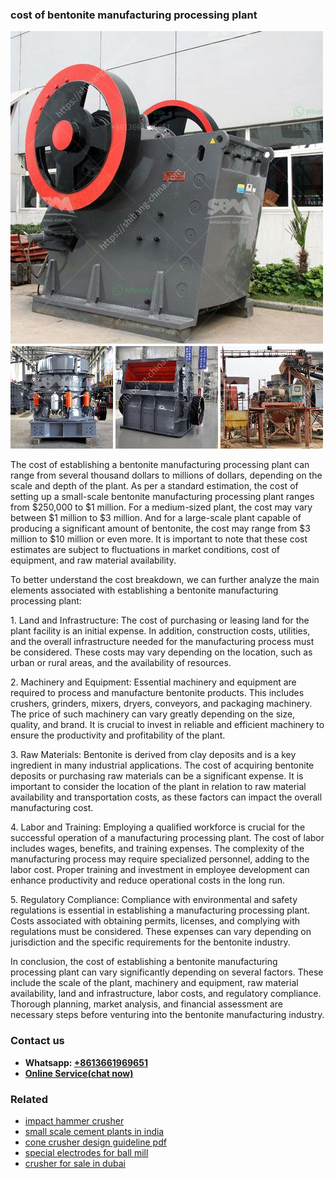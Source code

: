 <h3>cost of bentonite manufacturing processing plant</h3><img src='1708497429.jpg' alt=''><p>The cost of establishing a bentonite manufacturing processing plant can range from several thousand dollars to millions of dollars, depending on the scale and depth of the plant. As per a standard estimation, the cost of setting up a small-scale bentonite manufacturing processing plant ranges from $250,000 to $1 million. For a medium-sized plant, the cost may vary between $1 million to $3 million. And for a large-scale plant capable of producing a significant amount of bentonite, the cost may range from $3 million to $10 million or even more. It is important to note that these cost estimates are subject to fluctuations in market conditions, cost of equipment, and raw material availability.</p><p>To better understand the cost breakdown, we can further analyze the main elements associated with establishing a bentonite manufacturing processing plant:</p><p>1. Land and Infrastructure: The cost of purchasing or leasing land for the plant facility is an initial expense. In addition, construction costs, utilities, and the overall infrastructure needed for the manufacturing process must be considered. These costs may vary depending on the location, such as urban or rural areas, and the availability of resources.</p><p>2. Machinery and Equipment: Essential machinery and equipment are required to process and manufacture bentonite products. This includes crushers, grinders, mixers, dryers, conveyors, and packaging machinery. The price of such machinery can vary greatly depending on the size, quality, and brand. It is crucial to invest in reliable and efficient machinery to ensure the productivity and profitability of the plant.</p><p>3. Raw Materials: Bentonite is derived from clay deposits and is a key ingredient in many industrial applications. The cost of acquiring bentonite deposits or purchasing raw materials can be a significant expense. It is important to consider the location of the plant in relation to raw material availability and transportation costs, as these factors can impact the overall manufacturing cost.</p><p>4. Labor and Training: Employing a qualified workforce is crucial for the successful operation of a manufacturing processing plant. The cost of labor includes wages, benefits, and training expenses. The complexity of the manufacturing process may require specialized personnel, adding to the labor cost. Proper training and investment in employee development can enhance productivity and reduce operational costs in the long run.</p><p>5. Regulatory Compliance: Compliance with environmental and safety regulations is essential in establishing a manufacturing processing plant. Costs associated with obtaining permits, licenses, and complying with regulations must be considered. These expenses can vary depending on jurisdiction and the specific requirements for the bentonite industry.</p><p>In conclusion, the cost of establishing a bentonite manufacturing processing plant can vary significantly depending on several factors. These include the scale of the plant, machinery and equipment, raw material availability, land and infrastructure, labor costs, and regulatory compliance. Thorough planning, market analysis, and financial assessment are necessary steps before venturing into the bentonite manufacturing industry.</p><h3>Contact us</h3><ul><li><strong>Whatsapp:&nbsp;<a href="https://wa.me/8613661969651">+8613661969651</a></strong></li><li><a href="https://swt.shibang-china.com/?git&amp;zhl&amp;cost of bentonite manufacturing processing plant"><strong>Online Service(chat now)</strong></a></li></ul><h3>Related</h3><ul><li><a href='impact hammer crusher.md'>impact hammer crusher</a></li><li><a href='small scale cement plants in india.md'>small scale cement plants in india</a></li><li><a href='cone crusher design guideline pdf.md'>cone crusher design guideline pdf</a></li><li><a href='special electrodes for ball mill.md'>special electrodes for ball mill</a></li><li><a href='crusher for sale in dubai.md'>crusher for sale in dubai</a></li></ul>